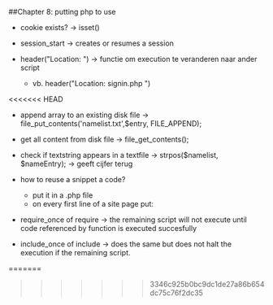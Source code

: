 ##Chapter 8: putting php to use

* cookie exists? -> isset()

* session_start -> creates or resumes a session 

* header("Location: ") -> functie om execution te veranderen naar ander script

	- vb. header("Location: signin.php ")

<<<<<<< HEAD
* append array to an existing disk file -> file_put_contents('namelist.txt',$entry, FILE_APPEND);

* get all content from disk file -> file_get_contents();

* check if textstring appears in a textfile -> strpos($namelist, $nameEntry); -> geeft cijfer terug

* how to reuse a snippet a code?
	- put it in a .php file
	- on every first line of a site page put: <?php require_once(entersite.php); ?>

* require_once of require -> the remaining script will not execute until code referenced by function is executed succesfully
* include_once of include -> does the same but does not halt the execution if the remaining script.

=======
>>>>>>> 3346c925b0bc9dc1de27a86b654dc75c76f2dc35
